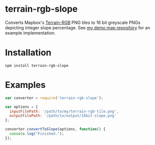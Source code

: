 # terrain-rgb-slope
Converts Mapbox's [Terrain-RGB](https://docs.mapbox.com/help/troubleshooting/access-elevation-data/) PNG tiles to 16 bit greyscale PNGs depicting integer slope percentage. See [my demo map repository](https://github.com/colkassad/terrain-rgb-demo-map) for an example implementation.

# Installation

`npm install terrain-rgb-slope`


# Examples
```javascript
var converter = require('terrain-rgb-slope');

var options = {
  inputFilePath: '/path/to/my/terrain-rgb-tile.png',
  outputFilePath: '/path/to/output/16bit-slope.png'
};

converter.convertToSlope(options, function() {
  console.log("Finished.");
});

